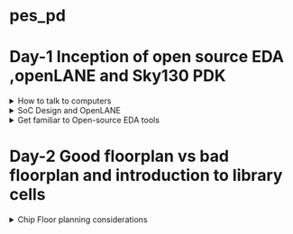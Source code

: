 # pes_pd
# Day-1 Inception of open source EDA ,openLANE and Sky130 PDK


</details>	
	
 <details>
 <summary> How to talk to computers  </summary>

### Introduction to QFN-48 package,chip,pads,core,die and IPs

 
 ![pd1](https://github.com/vishnupriyapesu/pes_pd/assets/142419649/7da74702-9420-4872-960e-81339d4c0f8e)

 
 Block diagram of Arduino board


 ![pd2](https://github.com/vishnupriyapesu/pes_pd/assets/142419649/c87f0870-8bba-4e3f-b347-d7e33db6a4e2)

 IC in board (Package : QFN -48 Quad flat No-leads)
 
 

![pd3](https://github.com/vishnupriyapesu/pes_pd/assets/142419649/16bd0abf-d166-416b-bcb4-5539bab55247)

example:

![pd4](https://github.com/vishnupriyapesu/pes_pd/assets/142419649/5b85bbf4-ab29-49d3-a71d-2b7c22dd01c8)

> chip is at the centre of the package


> the way the chip is connected to package is by **wirebounce**


> through **wirebounce** ,able to transfer all the signal from outside world


chip:

![pd5](https://github.com/vishnupriyapesu/pes_pd/assets/142419649/4c47281f-2f94-4289-9a0a-b9da48318f34)

components:

1. **PADS** :through which, can send signal inside the chip and viceverse
2. **core** : where all digital logic sits

3. **Die** : size of the entire chip,manufactured on the silicon 

RISC SoC:


![pd7](https://github.com/vishnupriyapesu/pes_pd/assets/142419649/90631909-0ff7-45ba-8ea5-073f0d41694d)


Foundary Ips(intellectual properties) 

Macros : pure digital logic


### Introduction to RISC-V


![pd8](https://github.com/vishnupriyapesu/pes_pd/assets/142419649/5b59a5bc-328d-464d-b3ca-56bc98a9dac8)


### From software Application to hardware

![Screenshot (182)](https://github.com/vishnupriyapesu/pes_pd/assets/142419649/e26f7e75-d474-40ac-9198-7e1f7bb8582b)


> c or any other language converted in to assembly level language by complier then assembly in turn converted in to binary code which hardware can understand


> there are two main interface


1. instructions (also called architecture of computer)

2.assembler,which converts assembly level to binary code





**Example:clock**

![Screenshot (181)](https://github.com/vishnupriyapesu/pes_pd/assets/142419649/d5d9eeac-e267-49fa-a5a2-ba479e3730ce)



</details>	
	
 <details>
 <summary> SoC Design and OpenLANE  </summary


### Introduction to all components of open-source digital asic design

**open source digital asic design**


![Screenshot (185)](https://github.com/vishnupriyapesu/pes_pd/assets/142419649/dbdd9025-835f-4ca5-8c54-b08c3c323585)



**Process Design Kit(PDK)**: 

> In the field of semiconductor manufacturing, a PDK is a set of files and data used by semiconductor designers to create and verify the physical layout of an integrated circuit (IC) on a silicon wafer.
> It includes information about the fabrication process, device models, and design rules


> PDK is the interface between fabrication and the designer


> google worked out an agreement with sky water the open source PDK for the 130nm process by skywater

> june 30 2020 google relewased first ever PDK open source

![Screenshot (186)](https://github.com/vishnupriyapesu/pes_pd/assets/142419649/b1174e08-aa59-4b6d-99e8-4e7b01beb6e9)


is 130nm fast?
yes it is ,
here are two examples:

![Screenshot (187)](https://github.com/vishnupriyapesu/pes_pd/assets/142419649/c1849600-fda9-4a21-947f-45e0bc84ae4c)


### simplified ASIC design flow:

![Screenshot (188)](https://github.com/vishnupriyapesu/pes_pd/assets/142419649/ed8c20fc-a6ac-4685-b23c-d92cd12742d0)

1. **synthesis**:
> coverts RTL to a circuit out of components from the standard cell library(SCL)

![Screenshot (190)](https://github.com/vishnupriyapesu/pes_pd/assets/142419649/767567d2-fcae-4695-b640-e8a096ca7893)

> standard cells,each cell has different views/models

--> Electrical, HDL,SPICE

--> Layout (Abstract and Detailed)


2. **floor /power planning**:


it depends on whether we are implementing the single component (MacroFloor planning)or whole chip(chip Floor planning)

macro Floor planning : Dimensions, pin locations,rows definition

![Screenshot (192)](https://github.com/vishnupriyapesu/pes_pd/assets/142419649/9917b9e9-f970-4233-b6ea-7462d67d0882)



chip Floor planning: partition the chip die between different system building blocks and place the I/O pads

![Screenshot (193)](https://github.com/vishnupriyapesu/pes_pd/assets/142419649/0cf29d23-1247-4fbf-9223-ea32c1d6fd4c)



3.**placement**

placements are done in tw steps:


--> global placemnts find optimal positions for old cells,cells may overlap

--> Detailed placements


4.**clocl tree synthesis**:

--> To deliver the clock to all sequential elements (e.g., FF) with minimum skew And in agood shape

-->Tree(H,X,...)


5. **routing**

--> implement the interconnect using the available metal layers

--> Metal tracks form a routing grid

--> Routing grid is huge 

--> Divide and Conquer


-- **Global Routin**g:Generates routing guides 


-- **Detailed Routing** : Uses the Routing guides to implement the actual wiring


6. **sign off**


--> **physical Verifications**

--Design rules Checking(DRC)


--Layout vs.Schematic(LVS)


-->**Timimg Verification**


--Static Timing Analysis



### Intoduction to openLANE and Strives chipsets

The problem is tougher when using Open source EDA


> Tools Qualificationa

> Tools Calibration

> Missing tools




**OpenLANE**

> Started as an Open Source Flow for a True Open Source Tape-out Experiment

> striVe is a family of Open everything SoCs

-- Open PDK, Open EDA,Open RTL


striVes has different members :

1. striVe : Sky 130 SCL + Synthesized 1Kbytes SRAM

2. striVe 2 : Sky 130 SCL +  1Kbytes Open RAM block

3. striVe 2a : striVe 2 with a single chip core module

4. strive 3 : OSU SCL + Synthesized 1Kbytes SRAM

5. striVe 5 : Sky 130 SCL + 8 x 1 Kbytes openRAM banks

6. striVe 6 : striVe 2 with DFT


![Screenshot (195)](https://github.com/vishnupriyapesu/pes_pd/assets/142419649/2860f943-a999-467e-9d83-35c8c37ebb62)



> The main goal of OpenLANE is to produce NO LVS violations , NO DRC violations and timing violations



> OpenLANE Tuned for SkyWater 130n Open PDK

OpenLANE has two modes of operation:

-- Autonomous or interactive

-- DesignSpace Exploration: find the best set of flow configuration



> OpenLANE has more number of design examples there are 43 design with their best configuration


### Introduction to OpenLANE detailed ASIC design flow

![Screenshot (196)](https://github.com/vishnupriyapesu/pes_pd/assets/142419649/e3d53506-ef0e-4020-a950-33ae9aff0e95)


![Screenshot (197)](https://github.com/vishnupriyapesu/pes_pd/assets/142419649/ac9d7579-40e5-4c39-9efd-64748a9f175b)



**Design For Test(DFT)**

> Scan Insertion

> Automatic Test Pattern Generation(ATPG)

> Test Patterns Compaction

> Fault Coverage

> Fault Simultion



**Logic Equivalence Check(LEC)**:

This is done by using **yosys**



>  Every time the netlist is modified ,verification must be performed

- CTS modifies the netlist

- post placement  optimizations modifies the netlist



> LEC is ude3s to formally confirm that the function did not change after modifying the netlist



**Dealing with Antenna Rules Violations:**

>  When ametal wire segment is fabricated ,it can act as an antenna.

- Reactive ion etching causes charge to accumulate on the wire

- Transistore gates can be damaged during fabrication

so for this problem we have two solutions :



1.Bridging attaches ahigher layer intermediary (requires Router awareness)


2. Add antenna diode cell to leak away charges (Antenna diodes are provides by the SCL)

- Add a fake Antenna Diode next to every cell input after placement


- Run the Antenna checker (Magic) in the routed layout

- if the checker reports a Violation on tthe cell input pin,replace the Fake Diode cell bu a real one




**Static Timing Analysis :**

> RC Extraction : DEF2SPEF

> STA: openSTA (openROAD)

</details>	
	
 <details>
 <summary> Get familiar to Open-source EDA tools  </summary>

 ### openlane Directory structure 

Sky 130A is pdk variant
which has two sub directries 

1. lib.ref : all the processor specific files

we will be working on pdk variant called sky130_fd_sc_hd

- sky130  : is the process name 

- fd : skywater foundary

- sc : standard cell

- hd(high density) : variant of pdk

2. lib.tech :specific to the tool



 ![Screenshot from 2023-09-09 15-55-07](https://github.com/vishnupriyapesu/pes_pd/assets/142419649/6bcaf760-d917-4601-9aca-3872e9dc8024)


![Screenshot from 2023-09-09 16-02-27](https://github.com/vishnupriyapesu/pes_pd/assets/142419649/cf9c5c18-c378-48ca-b00a-d941e9db811e)


### Design Preperation step



 after installing the openlane flow

 go to the terminal and run following command for access the openlane:

 > cd/desktop/works/tools/openlane_workshop__dir/openlane

> docker

> ./flow.tcl -interactive

> package require openlane 0.9



![Screenshot from 2023-09-09 16-30-35](https://github.com/vishnupriyapesu/pes_pd/assets/142419649/cc22233d-3a1b-4a79-8860-365f30f16333)





![Screenshot from 2023-09-09 22-14-04](https://github.com/vishnupriyapesu/pes_pd/assets/142419649/8113bfae-c09e-4e24-ac7a-0f7825e02d05)




![Screenshot from 2023-09-09 22-14-35](https://github.com/vishnupriyapesu/pes_pd/assets/142419649/73b39a21-749b-48b2-a612-a2f70cae03cf)

### review files after design and run synthesis


![Screenshot from 2023-09-09 22-15-40](https://github.com/vishnupriyapesu/pes_pd/assets/142419649/54068f86-6344-4a54-8e80-46ba7f3a6c06)



![Screenshot from 2023-09-10 15-59-02](https://github.com/vishnupriyapesu/pes_pd/assets/142419649/6b132569-9151-4b67-8b6c-59c6565f7971)


![Screenshot from 2023-09-10 15-59-59](https://github.com/vishnupriyapesu/pes_pd/assets/142419649/c2457dc5-a570-49a0-94c3-fcc1b6d3e68c)


![Screenshot from 2023-09-10 16-18-50](https://github.com/vishnupriyapesu/pes_pd/assets/142419649/fcfc0075-200f-4d4c-8264-4a7ca123bd5c)


![Screenshot from 2023-09-10 16-20-34](https://github.com/vishnupriyapesu/pes_pd/assets/142419649/bf37658d-f413-4f51-b630-2d58bd594e10)



![Screenshot from 2023-09-10 16-40-56](https://github.com/vishnupriyapesu/pes_pd/assets/142419649/e49811bd-91ce-43dd-99d0-394689276fb2)


**we will calculate filflops ratio**


</details>

# Day-2 Good floorplan vs bad floorplan and introduction to library cells

 <details>
 <summary> Chip Floor planning considerations  </summary

 ### Utilization factor and aspect ratio

 **Define width and height of core and die**

 
 
![Untitled1](https://github.com/vishnupriyapesu/pes_pd/assets/142419649/89e7c398-e484-48ed-9d72-3ca319762fcb)

minimum area requires for nelist given above

![Untitled2](https://github.com/vishnupriyapesu/pes_pd/assets/142419649/792a84ef-1036-4cac-9c1a-f89f1ca53f79)


 calculating  area occupied by the above netlist on a silicon  wafer

 ![Untitled3](https://github.com/vishnupriyapesu/pes_pd/assets/142419649/73dd995b-fe4a-4a24-aa1d-3cddcf8ee056)



utilization factor =(areaoccupied by netlist)/(Total area of the core)


for the above netlist there is 100 % utilization and utlization factor is 1
> if this  the case we cannot add extra components(for optimization) to the die since there is no spcae in die (i.e., utlization is 100%)


> so in many cases we will keep utilization factor approximately 0.5 or 0.6.



**aspect ratio**


aspect ratio=(height)/(width)


> here for above netlist aspect ratio is 1 whuch signifies that the chip is square shaped .id ratio is other than 1 then chip is rectangle shaped.


### pre-placed cells


![Untitled4](https://github.com/vishnupriyapesu/pes_pd/assets/142419649/af7b7365-e798-4e33-a7da-7bb1de82ede3)



![Untitled5](https://github.com/vishnupriyapesu/pes_pd/assets/142419649/dad5dcf7-c7c5-4571-92fb-8cb3578790c9)



similarly there are ither IP's available

- memory

- clock gating cell

- camparator

-mux


> the arrangement of these IP's  is reffered as floorplanning

> these IP's have user defined locations ,and hence are placed  in chip before automated placement -and-routing and are called **pre-placed cells**

>  Automated placement and routing tools places the remaining logical cells in the design onto chip


### de-coupling capacitor 


![Untitled1](https://github.com/vishnupriyapesu/pes_pd/assets/142419649/2131e526-9a01-4529-9b6d-f8e3fe8a09f0)


- During switching operation, the circuit demands switching current  i.e., peak current

- due to the presence ofRdd and Ldd there will be a voltage drop across them and the voltage atnode'A' would be Vdd

  
Noise margin Graph


![Untitled1](https://github.com/vishnupriyapesu/pes_pd/assets/142419649/24c9d75e-692d-442b-b8e9-6aab437bda58)

- any voltage lies between vOL to VIL ----logic 0


- any voltage lies between VOH to VIH ----logic 1

- in the undefined region any voltage can go either areas (0 or 1) which is danger(grey area).so in this we have problem of large physical distance ,here comes the concept of **De-coupling**

> De-coupling capacitors are huge capacitors filled with charge


> as name says decoupling it de couples circuit from main supply


**no switching activities are missed** by using decoupling capacitor



### power planning


after solving the problem current demand  using de-coupling 
now we have problem of signal power supply ,i.e.,

if a particular macro is repeated multiple times on chip then the current demand for each and every elemt of macro

![Untitled3](https://github.com/vishnupriyapesu/pes_pd/assets/142419649/435a7f46-0568-4c5b-a2b8-a4f123ca1358)


- assume signal(0-1) has been sent from driver to load

- we should make sure that load is receiving the same signal from driver

![Untitled4](https://github.com/vishnupriyapesu/pes_pd/assets/142419649/d1fe97ee-2e23-4ae8-a185-e2b10d5f0a4d)


NOTE: we sont have any decoupling capacitor in the path from driver to load 


> assume 16 bit bus is connected to inverter

in this case all the charged capacitior should discharge and discharged should be charged


![Untitled5](https://github.com/vishnupriyapesu/pes_pd/assets/142419649/19b41112-dc22-485b-94b3-84e1ebaf61e6)


![Untitled6](https://github.com/vishnupriyapesu/pes_pd/assets/142419649/12682a9b-2d8f-4333-87df-ce188601db3d)

> in the above case all the charged capcitor are discharging at the same time and having same ground ,here we can see **ground bounce** and , it either goes to 1 or 0 which not predictable

![Untitled7](https://github.com/vishnupriyapesu/pes_pd/assets/142419649/fe53bf89-4543-41d2-a84e-719433b32191)


> in the above case all the discharges capacitor are charging at the same time and they have only one power supply so we can see **voltage bounce**

**problem is due to singal power supply**

we can solve this using multiple power supply

> by using multiple power supplies capacitors takes current from nearest power supply and dump the current to the nearest ground



![Untitled8](https://github.com/vishnupriyapesu/pes_pd/assets/142419649/5dcec9e9-c056-4256-b686-753c8b749317)


![Untitled9](https://github.com/vishnupriyapesu/pes_pd/assets/142419649/77369ad2-c7d1-418e-a1e3-0a5233032a07)




### pin planning


ordering of input and output ports are random



![Untitled1](https://github.com/vishnupriyapesu/pes_pd/assets/142419649/0193fd1b-0c39-48e6-aff5-94231e4b95c9)



### steps to run flooeplan using openLANE


![Screenshot from 2023-09-17 16-12-49](https://github.com/vishnupriyapesu/pes_pd/assets/142419649/bbbb77b4-eff2-44e2-9418-3c2f43912534)




![Screenshot from 2023-09-17 16-06-59](https://github.com/vishnupriyapesu/pes_pd/assets/142419649/23a54bfd-0cd1-4d09-adc6-3450de2a9754)




![Screenshot from 2023-09-17 16-08-05](https://github.com/vishnupriyapesu/pes_pd/assets/142419649/fb49d854-1003-49a8-abf2-2e6ebedf9a1a)



![Screenshot from 2023-09-17 16-11-48](https://github.com/vishnupriyapesu/pes_pd/assets/142419649/bc4ece4f-db54-463d-809c-f3d391673ff5)



now to acsess the layout design we need to follow the following commands


-  /Desktop/work/tools/openlane_working_dir/openlane/designs/picorv32a/runs/17-09_11-57/results/floorplan

-  less picorv32a.floorplan.def

- shift q

- magic -T /home/vsduser/Desktop/work/tools/openlane_working_dir/pdks/sky130A/libs.tech/magic/sky130A.tech lef read ../../tmp/merged.lef def read picorv32a.floorplan.def &



![Screenshot from 2023-09-17 18-28-59](https://github.com/vishnupriyapesu/pes_pd/assets/142419649/8aae29a9-27de-4896-ad71-dc42368ca167)


![Screenshot from 2023-09-17 18-23-35](https://github.com/vishnupriyapesu/pes_pd/assets/142419649/1db34670-07af-4c1c-9c6d-5e5b4c3eee3d)


![Screenshot from 2023-09-17 18-24-47](https://github.com/vishnupriyapesu/pes_pd/assets/142419649/57e5d94f-fee6-443a-b786-71b8cb3238f5)






